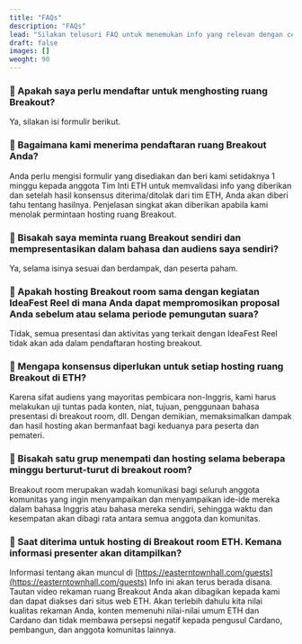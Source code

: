 ```yaml
---
title: "FAQs"
description: "FAQs"
lead: "Silakan telusuri FAQ untuk menemukan info yang relevan dengan cepat"
draft: false
images: []
weoght: 90
---
```


### :round_pushpin: Apakah saya perlu mendaftar untuk menghosting ruang Breakout?

Ya, silakan isi formulir berikut.

### :round_pushpin: Bagaimana kami menerima pendaftaran ruang Breakout Anda?

Anda perlu mengisi formulir yang disediakan dan beri kami setidaknya 1 minggu kepada anggota Tim Inti ETH untuk memvalidasi info yang diberikan dan setelah hasil konsensus diterima/ditolak dari tim ETH, Anda akan diberi tahu tentang hasilnya. Penjelasan singkat akan diberikan apabila kami menolak permintaan hosting ruang Breakout.

### :round_pushpin: Bisakah saya meminta ruang Breakout sendiri dan mempresentasikan dalam bahasa dan audiens saya sendiri?

Ya, selama isinya sesuai dan berdampak, dan peserta paham.

### :round_pushpin: Apakah hosting Breakout room sama dengan kegiatan IdeaFest Reel di mana Anda dapat mempromosikan proposal Anda sebelum atau selama periode pemungutan suara?

Tidak, semua presentasi dan aktivitas yang terkait dengan IdeaFest Reel tidak akan ada dalam pendaftaran hosting breakout.

### :round_pushpin: Mengapa konsensus diperlukan untuk setiap hosting ruang Breakout di ETH?

Karena sifat audiens yang mayoritas pembicara non-Inggris, kami harus melakukan uji tuntas pada konten, niat, tujuan, penggunaan bahasa presentasi di breakout room, dll. Dengan demikian, memaksimalkan dampak dan hasil hosting akan bermanfaat bagi keduanya para peserta dan pemateri.

### :round_pushpin: Bisakah satu grup menempati dan hosting selama beberapa minggu berturut-turut di breakout room?

Breakout room merupakan wadah komunikasi bagi seluruh anggota komunitas yang ingin menyampaikan dan menyampaikan ide-ide mereka dalam bahasa Inggris atau bahasa mereka sendiri, sehingga waktu dan kesempatan akan dibagi rata antara semua anggota dan komunitas.

### :round_pushpin: Saat diterima untuk hosting di Breakout room ETH. Kemana informasi presenter akan ditampilkan?

Informasi tentang akan muncul di [https://easterntownhall.com/guests](https://easterntownhall.com/guests) Info ini akan terus berada disana. Tautan video rekaman ruang Breakout Anda akan dibagikan kepada kami dan dapat diakses dari situs web ETH. Akan terlebih dahulu kita nilai kualitas rekaman Anda, konten memenuhi nilai-nilai umum ETH dan Cardano dan tidak membawa persepsi negatif kepada pengusul Cardano, pembangun, dan anggota komunitas lainnya.
